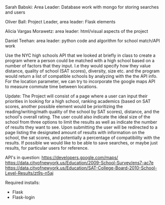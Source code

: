 Sarah Babski: Area Leader: Database work with mongo for storing searches and users

Oliver Ball: Project Leader, area leader: Flask elements 

Alicia Vargas Morawetz: area leader: html/visual aspects of the project

Daniel Teehan: area leader: python code and algorithm for school match/API work

Use the NYC high schools API that we looked at briefly in class to create a program where a person could be matched with a high school based on a number of factors that they input. I.e they would specify how they value distance, quality of school (SAT scores), diversity, size etc. and the program would return a list of compatible schools by analyzing with the the API info. For the location parameter, we can try to incorporate the google maps API to measure commute time between locations.

Update: The Project will consist of a page where a user can input their priorities in looking for a high school, ranking academics (based on SAT scores, another possible element would be prioritizing the reading/writing/math quality of the school by SAT scores), distance, and the school's overall rating. The user could also indicate the ideal size of the school from three options to limit the results as well as indicate the number of results they want to see. Upon submitting the user will be redirected to a page listing the designated amount of results with information on the school, the sat scores, and potentially a percentage of compatibility with the results. If possible we would like to be able to save searches, or maybe just results, for particular users for reference. 

API's in question:
https://developers.google.com/maps/
https://data.cityofnewyork.us/Education/2009-School-Survey/ens7-ac7e
https://data.cityofnewyork.us/Education/SAT-College-Board-2010-School-Level-Results/zt9s-n5aj

Required installs: 
- Flask
- Flask-login